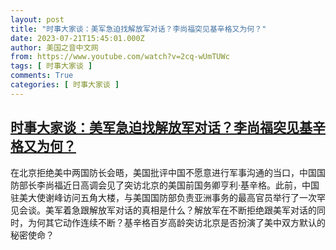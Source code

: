 ```yaml
---
layout: post
title: "时事大家谈：美军急迫找解放军对话？李尚福突见基辛格又为何？"
date: 2023-07-21T15:45:01.000Z
author: 美国之音中文网
from: https://www.youtube.com/watch?v=2cq-wUmTUWc
tags: [ 时事大家谈 ]
comments: True
categories: [ 时事大家谈 ]
---
```

<!--1689954301000-->
[时事大家谈：美军急迫找解放军对话？李尚福突见基辛格又为何？](https://www.youtube.com/watch?v=2cq-wUmTUWc)
------

<div>
在北京拒绝美中两国防长会晤，美国批评中国不愿意进行军事沟通的当口，中国国防部长李尚福近日高调会见了突访北京的美国前国务卿亨利·基辛格。此前，中国驻美大使谢峰访问五角大楼，与美国国防部负责亚洲事务的最高官员举行了一次罕见会谈。美军着急跟解放军对话的真相是什么？解放军在不断拒绝跟美军对话的同时，为何其它动作连续不断？基辛格百岁高龄突访北京是否扮演了美中双方默认的秘密使命？
</div>
